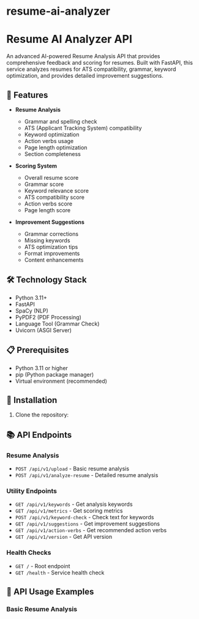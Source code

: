 # resume-ai-analyzer
# Resume AI Analyzer API

An advanced AI-powered Resume Analysis API that provides comprehensive feedback and scoring for resumes. Built with FastAPI, this service analyzes resumes for ATS compatibility, grammar, keyword optimization, and provides detailed improvement suggestions.

## 🚀 Features

- **Resume Analysis**
  - Grammar and spelling check
  - ATS (Applicant Tracking System) compatibility
  - Keyword optimization
  - Action verbs usage
  - Page length optimization
  - Section completeness

- **Scoring System**
  - Overall resume score
  - Grammar score
  - Keyword relevance score
  - ATS compatibility score
  - Action verbs score
  - Page length score

- **Improvement Suggestions**
  - Grammar corrections
  - Missing keywords
  - ATS optimization tips
  - Format improvements
  - Content enhancements

## 🛠️ Technology Stack

- Python 3.11+
- FastAPI
- SpaCy (NLP)
- PyPDF2 (PDF Processing)
- Language Tool (Grammar Check)
- Uvicorn (ASGI Server)

## 📋 Prerequisites

- Python 3.11 or higher
- pip (Python package manager)
- Virtual environment (recommended)

## 🔧 Installation

1. Clone the repository:




## 📚 API Endpoints

### Resume Analysis
- `POST /api/v1/upload` - Basic resume analysis
- `POST /api/v1/analyze-resume` - Detailed resume analysis

### Utility Endpoints
- `GET /api/v1/keywords` - Get analysis keywords
- `GET /api/v1/metrics` - Get scoring metrics
- `POST /api/v1/keyword-check` - Check text for keywords
- `GET /api/v1/suggestions` - Get improvement suggestions
- `GET /api/v1/action-verbs` - Get recommended action verbs
- `GET /api/v1/version` - Get API version

### Health Checks
- `GET /` - Root endpoint
- `GET /health` - Service health check

## 📝 API Usage Examples

### Basic Resume Analysis
